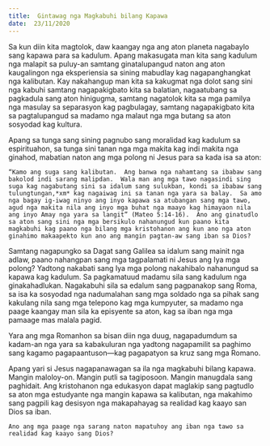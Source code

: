 ```yaml
---
title:  Gintawag nga Magkabuhi bilang Kapawa
date:  23/11/2020
---
```


Sa kun diin kita magtolok, daw kaangay nga ang aton planeta nagabaylo sang kapawa para sa kadulum.  Apang makasugata man kita sang kadulum nga malapit sa puluy-an samtang ginatalupangud naton ang aton kaugalingon nga eksperiensia sa sining mabudlay kag nagapanghangkat nga kalibutan.  Kay nakahangup man kita sa kakugmat nga dolot sang sini nga kabuhi samtang nagapakigbato kita sa balatian, nagaatubang sa pagkadula sang aton hinigugma, samtang nagatolok kita sa mga pamilya nga masulay sa separasyon kag pagbulagay, samtang nagapakigbato kita sa pagtalupangud sa madamo nga malaut nga mga butang sa aton sosyodad kag kultura.

Apang sa tunga sang sining pagnubo sang moralidad kag kadulum sa espirituahon, sa tunga sini tanan nga mga makita kag indi makita nga ginahod, mabatian naton ang mga polong ni Jesus para sa kada isa sa aton:

`“Kamo ang suga sang kalibutan.  Ang banwa nga nahamtang sa ibabaw sang bakolod indi sarang malipdan.  Wala man ang mga tawo nagasindi sing suga kag nagabutang sini sa idalum sang sulukban, kondi sa ibabaw sang tulungtungan,*xm* kag nagaiwag ini sa tanan nga yara sa balay.  Sa amo nga bagay ig-iwag ninyo ang inyo kapawa sa atubangan sang mga tawo, agud nga makita nila ang inyo mga buhat nga maayo kag himayaon nila ang inyo Amay nga yara sa langit” (Mateo 5:14-16).  Ano ang ginatudlo sa aton sang sini nga mga bersikulo nahanungud kun paano kita magkabuhi kag paano nga bilang mga kristohanon ang kun ano nga aton ginahimo makaapekto kun ano ang mangin pagtan-aw sang iban sa Dios?`

Samtang nagapungko sa Dagat sang Galilea sa idalum sang mainit nga adlaw, paano nahangpan sang mga tagpalamati ni Jesus ang Iya mga polong?  Yadtong nakabati sang Iya mga polong nakahibalo nahanungud sa kapawa kag kadulum.  Sa pagkamatuud madamu sila sang kadulum nga ginakahadlukan.  Nagakabuhi sila sa edalum sang pagpanakop sang Roma, sa isa ka sosyodad nga nadumalahan sang mga soldado nga sa pihak sang kakulang nila sang mga telepono kag mga kumpyuter, sa madamo nga paage kaangay man sila ka episyente sa aton, kag sa iban nga mga pamaage mas malala pagid.

Yara ang mga Romanhon sa bisan diin nga duug, nagapadumdum sa kadam-an nga yara sa kabakuluran nga yadtong nagapamilit sa paghimo sang kagamo pagapaantuson—kag pagapatyon sa kruz sang mga Romano.

Apang yari si Jesus nagapanawagan sa ila nga magkabuhi bilang kapawa.  Mangin maloloy-on.  Mangin putli sa tagiposoon.  Mangin manugdala sang paghidait.  Ang kristohanon nga edukasyon dapat maglakip sang pagtudlo sa aton mga estudyante nga mangin kapawa sa kalibutan, nga makahimo sang pagpili kag desisyon nga makapahayag sa realidad kag kaayo san Dios sa iban.

`Ano ang mga paage nga sarang naton mapatuhoy ang iban nga tawo sa realidad kag kaayo sang Dios?`